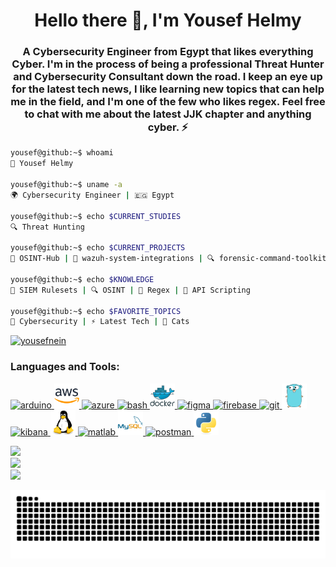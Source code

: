 <h1 align="center">Hello there 👋, I'm Yousef Helmy</h1>
<h3 align="center">A Cybersecurity Engineer from Egypt that likes everything Cyber. I'm in the process of being a professional Threat Hunter and Cybersecurity Consultant down the road. I keep an eye up for the latest tech news, I like learning new topics that can help me in the field, and I'm one of the few who likes regex. Feel free to chat with me about the latest JJK chapter and anything cyber. ⚡</h3>

```bash
yousef@github:~$ whoami
👤 Yousef Helmy

yousef@github:~$ uname -a
🌍 Cybersecurity Engineer | 🇪🇬 Egypt

yousef@github:~$ echo $CURRENT_STUDIES
🔍 Threat Hunting 

yousef@github:~$ echo $CURRENT_PROJECTS
🚧 OSINT-Hub | 🔧 wazuh-system-integrations | 🔍 forensic-command-toolkit

yousef@github:~$ echo $KNOWLEDGE
🔐 SIEM Rulesets | 🔍 OSINT | 🎯 Regex | 📩 API Scripting

yousef@github:~$ echo $FAVORITE_TOPICS
💬 Cybersecurity | ⚡ Latest Tech | 🐾 Cats
```

<p align="left"> <a href="https://github.com/ryo-ma/github-profile-trophy"><img src="https://github-profile-trophy.vercel.app/?username=yousefnein&theme=radical" alt="yousefnein" /></a> </p>

<h3 align="left">Languages and Tools:</h3>
<p align="left"> <a href="https://www.arduino.cc/" target="_blank" rel="noreferrer"> <img src="https://cdn.worldvectorlogo.com/logos/arduino-1.svg" alt="arduino" width="40" height="40"/> </a> <a href="https://aws.amazon.com" target="_blank" rel="noreferrer"> <img src="https://raw.githubusercontent.com/devicons/devicon/master/icons/amazonwebservices/amazonwebservices-original-wordmark.svg" alt="aws" width="40" height="40"/> </a> <a href="https://azure.microsoft.com/en-in/" target="_blank" rel="noreferrer"> <img src="https://www.vectorlogo.zone/logos/microsoft_azure/microsoft_azure-icon.svg" alt="azure" width="40" height="40"/> </a> <a href="https://www.gnu.org/software/bash/" target="_blank" rel="noreferrer"> <img src="https://www.vectorlogo.zone/logos/gnu_bash/gnu_bash-icon.svg" alt="bash" width="40" height="40"/> </a> <a href="https://www.docker.com/" target="_blank" rel="noreferrer"> <img src="https://raw.githubusercontent.com/devicons/devicon/master/icons/docker/docker-original-wordmark.svg" alt="docker" width="40" height="40"/> </a> <a href="https://www.figma.com/" target="_blank" rel="noreferrer"> <img src="https://www.vectorlogo.zone/logos/figma/figma-icon.svg" alt="figma" width="40" height="40"/> </a> <a href="https://firebase.google.com/" target="_blank" rel="noreferrer"> <img src="https://www.vectorlogo.zone/logos/firebase/firebase-icon.svg" alt="firebase" width="40" height="40"/> </a> <a href="https://git-scm.com/" target="_blank" rel="noreferrer"> <img src="https://www.vectorlogo.zone/logos/git-scm/git-scm-icon.svg" alt="git" width="40" height="40"/> </a> <a href="https://golang.org" target="_blank" rel="noreferrer"> <img src="https://raw.githubusercontent.com/devicons/devicon/master/icons/go/go-original.svg" alt="go" width="40" height="40"/> </a> <a href="https://www.elastic.co/kibana" target="_blank" rel="noreferrer"> <img src="https://www.vectorlogo.zone/logos/elasticco_kibana/elasticco_kibana-icon.svg" alt="kibana" width="40" height="40"/> </a> <a href="https://www.linux.org/" target="_blank" rel="noreferrer"> <img src="https://raw.githubusercontent.com/devicons/devicon/master/icons/linux/linux-original.svg" alt="linux" width="40" height="40"/> </a> <a href="https://www.mathworks.com/" target="_blank" rel="noreferrer"> <img src="https://upload.wikimedia.org/wikipedia/commons/2/21/Matlab_Logo.png" alt="matlab" width="40" height="40"/> </a> <a href="https://www.mysql.com/" target="_blank" rel="noreferrer"> <img src="https://raw.githubusercontent.com/devicons/devicon/master/icons/mysql/mysql-original-wordmark.svg" alt="mysql" width="40" height="40"/> </a> <a href="https://postman.com" target="_blank" rel="noreferrer"> <img src="https://www.vectorlogo.zone/logos/getpostman/getpostman-icon.svg" alt="postman" width="40" height="40"/> </a> <a href="https://www.python.org" target="_blank" rel="noreferrer"> <img src="https://raw.githubusercontent.com/devicons/devicon/master/icons/python/python-original.svg" alt="python" width="40" height="40"/> </a> </p>

![](https://github-readme-stats.vercel.app/api?username=YousefNein&theme=transparent&hide_border=false&include_all_commits=true&count_private=true)<br/>
![](https://github-readme-streak-stats.herokuapp.com/?user=YousefNein&theme=transparent&hide_border=false)<br/>
![](https://github-readme-stats.vercel.app/api/top-langs/?username=YousefNein&theme=transparent&hide_border=false&include_all_commits=true&count_private=true&layout=compact)

<picture>
  <source media="(prefers-color-scheme: dark)" srcset="https://raw.githubusercontent.com/YousefNein/YousefNein/output/github-contribution-grid-snake-dark.svg">
  <source media="(prefers-color-scheme: light)" srcset="https://raw.githubusercontent.com/YousefNein/YousefNein/output/github-contribution-grid-snake.svg">
  <img alt="github contribution grid snake animation" src="https://raw.githubusercontent.com/YousefNein/YousefNein/output/github-contribution-grid-snake.svg">
</picture>
